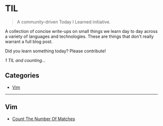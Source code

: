 # TIL

> A community-driven Today I Learned initiative.

A collection of concise write-ups on small things we learn day to day across a
variety of languages and technologies. These are things that don't really
warrant a full blog post.

Did you learn something today? Please contribute!

_1 TIL and counting..._

## Categories

* [Vim](#vim)

---

## Vim

- [Count The Number Of Matches](vim/count-the-number-of-matches.md)
